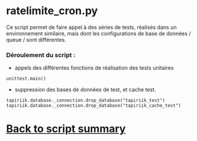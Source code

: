 # ratelimite_cron.py

Ce script permet de faire appel à des séries de tests, réalisés dans un environnement similaire, mais dont les configurations de base de données / queue / sont différentes.


### Déroulement du script : 
- appels des différentes fonctions de réalisation des tests unitaires
```
unittest.main()
```
- suppression des bases de données de test, et cache test.
```
tapiriik.database._connection.drop_database("tapiriik_test")
tapiriik.database._connection.drop_database("tapiriik_cache_test")
```
 
# [Back to script summary](000-script-summary.md)

